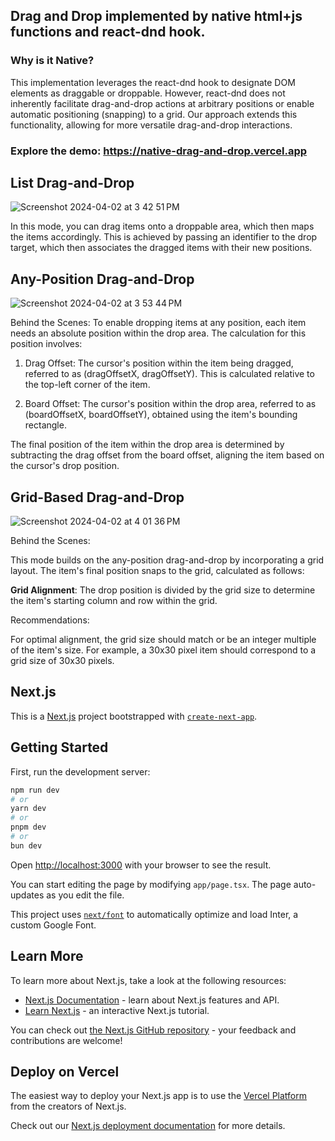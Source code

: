 ## Drag and Drop implemented by native html+js functions and react-dnd hook.

### Why is it Native?
This implementation leverages the react-dnd hook to designate DOM elements as draggable or droppable. However, react-dnd does not inherently facilitate drag-and-drop actions at arbitrary positions or enable automatic positioning (snapping) to a grid. Our approach extends this functionality, allowing for more versatile drag-and-drop interactions.


### Explore the demo: https://native-drag-and-drop.vercel.app

## List Drag-and-Drop
![Screenshot 2024-04-02 at 3 42 51 PM](https://github.com/WhosthatAoli/Native-Drag-Drop/assets/54309838/e497371c-f292-49fb-aa25-28329fe24692)

In this mode, you can drag items onto a droppable area, which then maps the items accordingly. This is achieved by passing an identifier to the drop target, which then associates the dragged items with their new positions.

## Any-Position Drag-and-Drop
![Screenshot 2024-04-02 at 3 53 44 PM](https://github.com/WhosthatAoli/Native-Drag-Drop/assets/54309838/bb7ea30b-ceb5-4309-b83a-39ec1df55be6)

Behind the Scenes:
To enable dropping items at any position, each item needs an absolute position within the drop area. The calculation for this position involves:

1. Drag Offset: The cursor's position within the item being dragged, referred to as (dragOffsetX, dragOffsetY). This is calculated relative to the top-left corner of the item.

2. Board Offset: The cursor's position within the drop area, referred to as (boardOffsetX, boardOffsetY), obtained using the item's bounding rectangle.

The final position of the item within the drop area is determined by subtracting the drag offset from the board offset, aligning the item based on the cursor's drop position.


## Grid-Based Drag-and-Drop
![Screenshot 2024-04-02 at 4 01 36 PM](https://github.com/WhosthatAoli/Native-Drag-Drop/assets/54309838/98a6636e-45b6-4d42-aafc-ce6af1e9b218)

Behind the Scenes:

This mode builds on the any-position drag-and-drop by incorporating a grid layout. The item's final position snaps to the grid, calculated as follows:

**Grid Alignment**: 
The drop position is divided by the grid size to determine the item's starting column and row within the grid.

Recommendations:

For optimal alignment, the grid size should match or be an integer multiple of the item's size. For example, a 30x30 pixel item should correspond to a grid size of 30x30 pixels.




## Next.js

This is a [Next.js](https://nextjs.org/) project bootstrapped with [`create-next-app`](https://github.com/vercel/next.js/tree/canary/packages/create-next-app).

## Getting Started

First, run the development server:

```bash
npm run dev
# or
yarn dev
# or
pnpm dev
# or
bun dev
```

Open [http://localhost:3000](http://localhost:3000) with your browser to see the result.

You can start editing the page by modifying `app/page.tsx`. The page auto-updates as you edit the file.

This project uses [`next/font`](https://nextjs.org/docs/basic-features/font-optimization) to automatically optimize and load Inter, a custom Google Font.

## Learn More

To learn more about Next.js, take a look at the following resources:

- [Next.js Documentation](https://nextjs.org/docs) - learn about Next.js features and API.
- [Learn Next.js](https://nextjs.org/learn) - an interactive Next.js tutorial.

You can check out [the Next.js GitHub repository](https://github.com/vercel/next.js/) - your feedback and contributions are welcome!

## Deploy on Vercel

The easiest way to deploy your Next.js app is to use the [Vercel Platform](https://vercel.com/new?utm_medium=default-template&filter=next.js&utm_source=create-next-app&utm_campaign=create-next-app-readme) from the creators of Next.js.

Check out our [Next.js deployment documentation](https://nextjs.org/docs/deployment) for more details.
